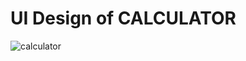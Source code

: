# UI Design of CALCULATOR
![calculator](https://github.com/RiteshKumar009/calculator/assets/157370464/b75563f7-b05b-451c-a734-ab193251dbe3)

